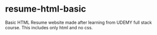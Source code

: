 # resume-html-basic
Basic HTML Resume website made after learning from UDEMY full stack course. This includes only html and no css.
